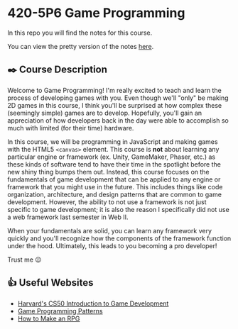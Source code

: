 # 420-5P6 Game Programming

In this repo you will find the notes for this course.

You can view the pretty version of the notes [here](https://jac-cs-game-programming-f21.github.io/Notes).

## ✒️ Course Description

Welcome to Game Programming! I'm really excited to teach and learn the process of developing games with you. Even though we'll "only" be making 2D games in this course, I think you'll be surprised at how complex these (seemingly simple) games are to develop. Hopefully, you'll gain an appreciation of how developers back in the day were able to accomplish so much with limited (for their time) hardware.

In this course, we will be programming in JavaScript and making games with the HTML5 `<canvas>` element. This course is **not** about learning any particular engine or framework (ex. Unity, GameMaker, Phaser, etc.) as these kinds of software tend to have their time in the spotlight before the new shiny thing bumps them out. Instead, this course focuses on the fundamentals of game development that can be applied to any engine or framework that you might use in the future. This includes things like code organization, architecture, and design patterns that are common to game development. However, the ability to not use a framework is not just specific to game development; it is also the reason I specifically did not use a web framework last semester in Web II.

When your fundamentals are solid, you can learn any framework very quickly and you'll recognize how the components of the framework function under the hood. Ultimately, this leads to you becoming a pro developer!

Trust me 😉

## 👍 Useful Websites

- [Harvard's CS50 Introduction to Game Development](https://cs50.harvard.edu/games/2018/)
- [Game Programming Patterns](https://gameprogrammingpatterns.com)
- [How to Make an RPG](https://howtomakeanrpg.com/)
